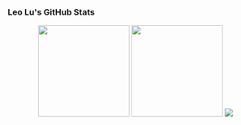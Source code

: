 <!--
**Beauchamp-West/Beauchamp-West** is a ✨ _special_ ✨ repository because its `README.md` (this file) appears on your GitHub profile.

Here are some ideas to get you started:

- 🔭 I’m currently working on ...
- 🌱 I’m currently learning ...
- 👯 I’m looking to collaborate on ...
- 🤔 I’m looking for help with ...
- 💬 Ask me about ...
- 📫 How to reach me: ...
- 😄 Pronouns: ...
- ⚡ Fun fact: ...
-->
### Leo Lu's GitHub Stats
<div align="center">
<!-- GitHub 数据统计 -->
  <img align="" height="180px" src="https://github-readme-stats-git-masterrstaa-rickstaa.vercel.app/api?username=Beauchamp-West&hide_title=true&hide_border=true&show_icons=true&include_all_commits=true&theme=default" />
  <img align="" height="180px" src="https://github-readme-stats-git-masterrstaa-rickstaa.vercel.app/api/top-langs/?username=Beauchamp-West&hide_title=false&hide_border=true&layout=compact&langs_count=4&theme=default" />
  <img align="" heihgt="180px" src="https://github-readme-stats.vercel.app/api/wakatime?username=Beauchamp-West" /><br><br>
</div>
